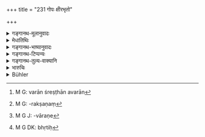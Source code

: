 +++
title = "231 गोपः क्षीरभृतो"

+++

<details><summary>गङ्गानथ-मूलानुवादः</summary>

If the hired cattle-keeper is one paid with milk, he shall, with the owner’s permission, milk the best out of ten; this shall be the ‘wages’ of the keeper, if he receives no other wages.—(231)
</details>

<details><summary>मेधातिथिः</summary>

गाः पाति **गोपः** गोपालकः । स कदाचिद् भक्तादिना भ्रियते कदाचित् क्षीरेण । तत्र **क्षीरभृतो दशभ्यो वराम्** श्रेष्ठाम्, अवराम्[^९३] वा, संहितायाम् अकारप्रश्लेषात् । रक्षायां अनुरूपकता । यस्य नान्यद् अन्नं स एकस्या गोः क्षीरम् आदद्यात् दशतः । अनया कल्पनया न्यूनाधिकरक्षणे[^९४] भृतिः कल्पयितव्या । एवं दोह्यादोह्यधेनुवत्सतरीदम्यवत्सकादिचारणे[^९५] क्वचित् त्रिभागः क्षीरस्य क्वचिच् चतुर्भागः स्वामिभिः कल्पयितव्यः । 


[^९५]:
     M G J: -vāraṇe


[^९४]:
     M G: -rakṣaṇaṃ


[^९३]:
     M G: varān śreṣṭhān avarān

दिङ्मात्रप्रदर्शनार्थश्लोको ऽयम् । देशव्यवस्था त्व् आश्रयणीया । भृतिं निरूपयिष्यामीति ग्रामगोपालेन यदि गावस् त्यक्ता भवन्ति न तेन स्वामिनम् अननुज्ञाप्य दशमी गौर् दोह्येति । भक्तभृतो ऽपि "क्षीरेण विनिमयेयम्[^९६]" इति बुद्ध्या दुहीत, तन्निवृत्त्यर्थम् उक्तं **गोस्वाम्यनुमत** इति । स्वामिनो ऽनुमतिम् अन्तरेण प्रवर्तमानो दण्ड्यः ।   

**सा** अनन्तरोक्ता । **अभृते** भक्तादिना **भृतिर्** भवेत् । क्षीरभृतो वा एषा वृत्तिः[^९७] । भृत्यो भरणार्थं न धर्माय प्रवृत्तो गोरक्षायाम् । 



[^९७]:
     M G DK: bhṛtiḥ

- अथ वा स्वेच्छया दशम्या गोः क्षीरम् आददानश् चोरः स्यात् । अस्मिंस् त्व् अनुज्ञाते भृतिस् तस्येयम् इति न दोषः । 

- अत्रापि स्वामिनो ऽननुमत्या दोष एवेति चेत्, सत्यम्, कल्प्या काचिद् दण्डमात्रा । न चौरो भवति । अस्मिंस् तु चौरो निक्षेपहारी वा स्यात् । 

अयं श्लोक आदौ वक्तव्यः । अतो ऽनन्तरः क्वचित् पठ्यते ॥ ८.२३१ ॥
</details>

<details><summary>गङ्गानथ-भाष्यानुवादः</summary>

The author is going to describe the details regarding the ‘*safe keeping*’ (mentioned in the preceding verse).

One who ‘keeps’ the ‘cattle’ is the ‘*cattle-keeper*,’ the herdsman. Sometimes he is engaged on fooding and other kinds of wages, and sometimes on milk. Of these he who is ‘*paid with milk shall milk the best*—*varām*—*out of ten*’;—or the ‘*worst*,’ ‘*avarām*,’—the initial ‘a’ being mixed up with the preceding vowel.

The wages are to be commensurate with the labour involved in the keeping. If the man receives nothing else,—in the shape of subsistence,—he shall take the milk of one cow. The exact wages, more or less, of the man shall be determined according to this rate. Thus for the work of looking after milch and non-milch cows, heifers, bulls and calves, the owner shall apportion to the keeper sometimes the third, and sometimes the fourth, part of the entire milk-produce.

This verse is meant only to alîord some indication of the subject. In fact in each individual case, local custom has got to be followed.

If the herdsman of the village omits to look after the eattle, with the idea of having his wages fixed beforehand, then he shall not. milk one of the ten cows, without having obtained the owner’s permission.

‘*With the owner’s permission*’;—this has been added for the purpose of precluding the possibility of the keeper taking the milk in lieu of the ‘fooding’ on which he has been engaged. The meaning is that if he milks the cow without the owner’s permission, he shall he punished.

‘*This*’—*i.e*., what has been just mentioned—‘*shall be the wages if he receive no other wages*’; *i.e*., this shall be the wages of the keeper engaged ‘on milk.’

‘*Hired*’—*i.e*., he who takes up the work of keeping the cattle for the purpose of making a living, and not for acquiring spiritual merit.

Or, the meaning of the verse may he that “if the man, entirely out of his own wish, takes the milk of every tenth cow, he shall he regarded as a thief; but if he has obtained the owner’s permission, then it becomes his due ‘wages,’ and there is nothing wrong.”

“But in the case mentioned in the verse also, if the man took the milk without the owner’s permission, he would be doing something wrong.”

True; but in this case he would be only liable to punishment, and he would not be a ‘thief’; while in the other case he would be either a ‘thief’ or a ‘misappropriator of a trust.’

This verse should have gone before; some people read it later on.—(231)
</details>

<details><summary>गङ्गानथ-टिप्पन्यः</summary>

This verse is quoted in *Vivādaratnākara* (p. 170), which adds the following notes:—‘*Kṣīrabhṛtaḥ*’, whose wages consist of milk only;—‘*duḥyad daśato varām*,’ he should milk that cow (for himself) which is the best among ten cows;—‘*sā*,’ the said milk of the one cow;—‘*pāle*’, for the cowherd;—‘*abhṛte*,’ who is not paid any thing else in the shape of fooding, clothing, and so forth.

This is quoted in *Aparārka*, (p. 772) winch adds the following explanation:—That keeper of the cattle who has his wages paid in milk, shall, with the owner’s permission, milk the best cow among ten milch cows, taking that for himself,—this being the ‘wage’ of the cattle-keeper who does not receive wages in any other form;—in
*Vivādacintāmaṇi* (p. 80), which explains ‘*Kṣīrabhṛtaḥ*’ as ‘one whose
wages are paid in the form of milk only’;—he shall milk the best of ten cows;—‘*abhṛte*’, the keeper who gets no fooding and clothing,—and notes that this refers to the keeper of milch-cattle only:—in *Kṛtyakalpataru* (104b), which explains ‘*Ksīrabhṛtaḥ*’ as ‘one whose wages consist of milk only; he shall milk for himself that cow which may be the best among ten cows—but only once’; —‘*abhṛte*’ one who receives no food or clothing;—and in *Vīramitrodaya* (Vyavahāra, 136b), which says that the milk of the best among ten cows is to be taken by the cowherd only when he receives nothing else as wages.
</details>

<details><summary>गङ्गानथ-तुल्य-वाक्यानि</summary>

*Viṣṇu* (5.139).—‘If the cowherd milks a cow without permission, he
shall pay twenty-five *Kārṣāpaṇas* as a line.’

*Nārada* (6.10).—‘For tending a hundred cows, a heifer shall be given to
the cowherd as his wages every year; for tending two hundred cows, a milch cow, and he shall be allowed to milk all the cows every eighth day.’

*Bṛhaspati* (16.19).—‘A man hired for attendance on the wild cows of
another person shall receive the whole milk every eighth day.’
</details>

<details><summary>भारुचिः</summary>

**क्षीरभृतो** [न] भ्क्ताच्छादनभृतो, द्विविधो यस्माद् गोपः । अत इदं विशेष्यते । **क्षीरभृतो यस् तु गोपः स दुहेद् दशतः** दशभ्यो धेनुभ्य एकां **वरां** श्रेष्ठाम् इत्य् अर्थः । ताम् अपि च **गोस्वाम्य्** अनुमतः, न स्वेच्छया, **सा स्यात् पाले** भृत्यन्तरेण्**आभृते भृतिः **। एवं च सति पञ्चावस्थासु गोषु बह्ववस्थासु वा गोस्वामिभिर् गोपैश् च त्रिभागः क्षीरस्य कल्पितः परिकल्प्य भोग्याभोग्यरूपाण्य् अनेनैव शास्त्रेण, येनाइतस्माद् एव च दर्शनात् क्षीरभृतिः पशूनां संरकणे न दोषायाप्रतिषेधात् तस्या इति । एवं च सति — ॥ ८.२३० ॥
</details>

<details><summary>Bühler</summary>

231	A hired herdsman who is paid with milk, may milk with the consent of the owner the best (cow) out of ten; such shall be his hire if no (other) wages (are paid).
</details>
